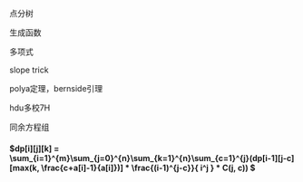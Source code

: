 点分树

生成函数

多项式

slope trick

polya定理，bernside引理

hdu多校7H

同余方程组

#### **$dp[i][j][k] = \sum_{i=1}^{m}\sum_{j=0}^{n}\sum_{k=1}^{n}\sum_{c=1}^{j}(dp[i-1][j-c][max(k, \frac{c+a[i]-1}{a[i]})] \* \frac{(i-1)^{j-c}}{ i^j } \* C(j, c)) $**

